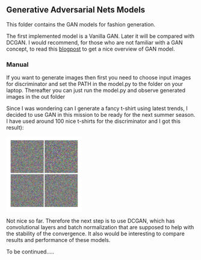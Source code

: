 ## Generative Adversarial Nets Models

This folder contains the GAN models for fashion generation.

The first implemented model is a Vanilla GAN. Later it will be compared with DCGAN.
I would recommend, for those who are not familiar with a GAN concept, to read this [blogpost](https://towardsdatascience.com/understanding-generative-adversarial-networks-4dafc963f2ef) to get a nice overview of GAN model.

### Manual

If you want to generate images then first you need to choose input images for discriminator and set the PATH in the model.py to the folder on your laptop.
Thereafter you can just run the model.py and observe generated images in the out folder

Since I was wondering can I generate a fancy t-shirt using latest trends, I decided to use GAN in this mission to be ready for the next summer season.
I have used around 100 nice t-shirts for the discriminator and I got this result):

<img src="out_man_tshirts_4/generated_tshirts.gif" style="width:200px;height:200px;">

Not nice so far. Therefore the next step is to use DCGAN, which has convolutional layers and batch normalization that are supposed to help with the stability of the convergence.
It also would be interesting to compare results and performance of these models.

To be continued.....
